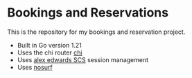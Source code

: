 # Bookings and Reservations

This is the repository for my bookings and reservation project.

- Built in Go version 1.21
- Uses the chi router [chi](https://github.com/go-chi/chi)
- Uses [alex edwards SCS](https://github.com/alexedwards/scs/v2) session management 
- Uses [nosurf](github.com/justinas/nosurf)